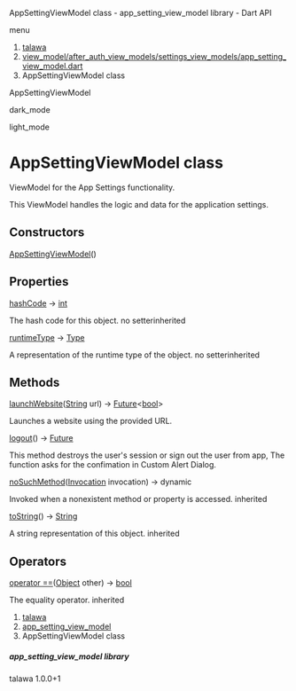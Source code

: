 




AppSettingViewModel class - app\_setting\_view\_model library - Dart API







menu

1. [talawa](../index.html)
2. [view\_model/after\_auth\_view\_models/settings\_view\_models/app\_setting\_view\_model.dart](../file-___home_harshil_Desktop_open-source_palisadoes_talawa_lib_view_model_after_auth_view_models_settings_view_models_app_setting_view_model/)
3. AppSettingViewModel class

AppSettingViewModel


dark\_mode

light\_mode




# AppSettingViewModel class


ViewModel for the App Settings functionality.

This ViewModel handles the logic and data for the application settings.


## Constructors

[AppSettingViewModel](../file-___home_harshil_Desktop_open-source_palisadoes_talawa_lib_view_model_after_auth_view_models_settings_view_models_app_setting_view_model/AppSettingViewModel/AppSettingViewModel.html)()




## Properties

[hashCode](https://api.flutter.dev/flutter/dart-core/Object/hashCode.html)
→ [int](https://api.flutter.dev/flutter/dart-core/int-class.html)

The hash code for this object.
no setterinherited

[runtimeType](https://api.flutter.dev/flutter/dart-core/Object/runtimeType.html)
→ [Type](https://api.flutter.dev/flutter/dart-core/Type-class.html)

A representation of the runtime type of the object.
no setterinherited



## Methods

[launchWebsite](../file-___home_harshil_Desktop_open-source_palisadoes_talawa_lib_view_model_after_auth_view_models_settings_view_models_app_setting_view_model/AppSettingViewModel/launchWebsite.html)([String](https://api.flutter.dev/flutter/dart-core/String-class.html) url)
→ [Future](https://api.flutter.dev/flutter/dart-core/Future-class.html)<[bool](https://api.flutter.dev/flutter/dart-core/bool-class.html)>


Launches a website using the provided URL.

[logout](../file-___home_harshil_Desktop_open-source_palisadoes_talawa_lib_view_model_after_auth_view_models_settings_view_models_app_setting_view_model/AppSettingViewModel/logout.html)()
→ [Future](https://api.flutter.dev/flutter/dart-core/Future-class.html)<void>


This method destroys the user's session or sign out the user from app, The function asks for the confimation in Custom Alert Dialog.

[noSuchMethod](https://api.flutter.dev/flutter/dart-core/Object/noSuchMethod.html)([Invocation](https://api.flutter.dev/flutter/dart-core/Invocation-class.html) invocation)
→ dynamic


Invoked when a nonexistent method or property is accessed.
inherited

[toString](https://api.flutter.dev/flutter/dart-core/Object/toString.html)()
→ [String](https://api.flutter.dev/flutter/dart-core/String-class.html)


A string representation of this object.
inherited



## Operators

[operator ==](https://api.flutter.dev/flutter/dart-core/Object/operator_equals.html)([Object](https://api.flutter.dev/flutter/dart-core/Object-class.html) other)
→ [bool](https://api.flutter.dev/flutter/dart-core/bool-class.html)


The equality operator.
inherited



 


1. [talawa](../index.html)
2. [app\_setting\_view\_model](../file-___home_harshil_Desktop_open-source_palisadoes_talawa_lib_view_model_after_auth_view_models_settings_view_models_app_setting_view_model/)
3. AppSettingViewModel class

##### app\_setting\_view\_model library





talawa
1.0.0+1






